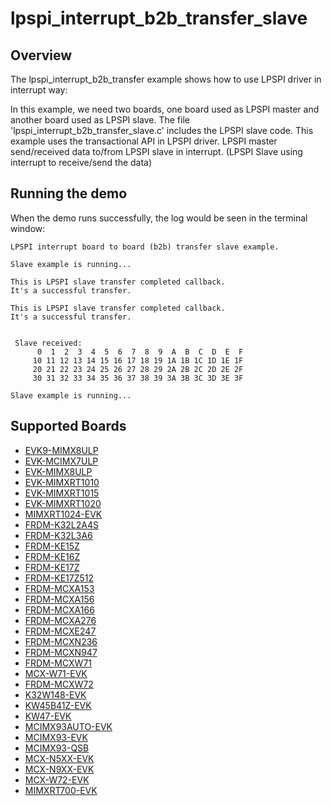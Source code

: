 # lpspi_interrupt_b2b_transfer_slave

## Overview
The lpspi_interrupt_b2b_transfer example shows how to use LPSPI driver in interrupt way:

In this example, we need two boards, one board used as LPSPI master and another board used as LPSPI slave.
The file 'lpspi_interrupt_b2b_transfer_slave.c' includes the LPSPI slave code.
This example uses the transactional API in LPSPI driver.
LPSPI master send/received data to/from LPSPI slave in interrupt. (LPSPI Slave using interrupt to receive/send the data)


## Running the demo
When the demo runs successfully, the log would be seen in the terminal window:
~~~~~~~~~~~~~~~~~~~~~~~~~~~~~~~~~~~~~~~~~~~~~~~~~~~~~~~~~~~~~~~~~~~~~~~~~~~~~~~~~~~~
LPSPI interrupt board to board (b2b) transfer slave example.

Slave example is running...

This is LPSPI slave transfer completed callback.
It's a successful transfer.

This is LPSPI slave transfer completed callback.
It's a successful transfer.


 Slave received:
      0  1  2  3  4  5  6  7  8  9  A  B  C  D  E  F
     10 11 12 13 14 15 16 17 18 19 1A 1B 1C 1D 1E 1F
     20 21 22 23 24 25 26 27 28 29 2A 2B 2C 2D 2E 2F
     30 31 32 33 34 35 36 37 38 39 3A 3B 3C 3D 3E 3F

Slave example is running...
~~~~~~~~~~~~~~~~~~~~~~~~~~~~~~~~~~~~~~~~~~~~~~~~~~~~~~~~~~~~~~~~~~~~~~~~~~~~~~~~~~~~~

## Supported Boards
- [EVK9-MIMX8ULP](../../../../_boards/evk9mimx8ulp/driver_examples/lpspi/interrupt_b2b_transfer/slave/example_board_readme.md)
- [EVK-MCIMX7ULP](../../../../_boards/evkmcimx7ulp/driver_examples/lpspi/interrupt_b2b_transfer/slave/example_board_readme.md)
- [EVK-MIMX8ULP](../../../../_boards/evkmimx8ulp/driver_examples/lpspi/interrupt_b2b_transfer/slave/example_board_readme.md)
- [EVK-MIMXRT1010](../../../../_boards/evkmimxrt1010/driver_examples/lpspi/interrupt_b2b_transfer/slave/example_board_readme.md)
- [EVK-MIMXRT1015](../../../../_boards/evkmimxrt1015/driver_examples/lpspi/interrupt_b2b_transfer/slave/example_board_readme.md)
- [EVK-MIMXRT1020](../../../../_boards/evkmimxrt1020/driver_examples/lpspi/interrupt_b2b_transfer/slave/example_board_readme.md)
- [MIMXRT1024-EVK](../../../../_boards/evkmimxrt1024/driver_examples/lpspi/interrupt_b2b_transfer/slave/example_board_readme.md)
- [FRDM-K32L2A4S](../../../../_boards/frdmk32l2a4s/driver_examples/lpspi/interrupt_b2b_transfer/slave/example_board_readme.md)
- [FRDM-K32L3A6](../../../../_boards/frdmk32l3a6/driver_examples/lpspi/interrupt_b2b_transfer/slave/example_board_readme.md)
- [FRDM-KE15Z](../../../../_boards/frdmke15z/driver_examples/lpspi/interrupt_b2b_transfer/slave/example_board_readme.md)
- [FRDM-KE16Z](../../../../_boards/frdmke16z/driver_examples/lpspi/interrupt_b2b_transfer/slave/example_board_readme.md)
- [FRDM-KE17Z](../../../../_boards/frdmke17z/driver_examples/lpspi/interrupt_b2b_transfer/slave/example_board_readme.md)
- [FRDM-KE17Z512](../../../../_boards/frdmke17z512/driver_examples/lpspi/interrupt_b2b_transfer/slave/example_board_readme.md)
- [FRDM-MCXA153](../../../../_boards/frdmmcxa153/driver_examples/lpspi/interrupt_b2b_transfer/slave/example_board_readme.md)
- [FRDM-MCXA156](../../../../_boards/frdmmcxa156/driver_examples/lpspi/interrupt_b2b_transfer/slave/example_board_readme.md)
- [FRDM-MCXA166](../../../../_boards/frdmmcxa166/driver_examples/lpspi/interrupt_b2b_transfer/slave/example_board_readme.md)
- [FRDM-MCXA276](../../../../_boards/frdmmcxa276/driver_examples/lpspi/interrupt_b2b_transfer/slave/example_board_readme.md)
- [FRDM-MCXE247](../../../../_boards/frdmmcxe247/driver_examples/lpspi/interrupt_b2b_transfer/slave/example_board_readme.md)
- [FRDM-MCXN236](../../../../_boards/frdmmcxn236/driver_examples/lpspi/interrupt_b2b_transfer/slave/example_board_readme.md)
- [FRDM-MCXN947](../../../../_boards/frdmmcxn947/driver_examples/lpspi/interrupt_b2b_transfer/slave/example_board_readme.md)
- [FRDM-MCXW71](../../../../_boards/frdmmcxw71/driver_examples/lpspi/interrupt_b2b_transfer/slave/example_board_readme.md)
- [MCX-W71-EVK](../../../../_boards/mcxw71evk/driver_examples/lpspi/interrupt_b2b_transfer/slave/example_board_readme.md)
- [FRDM-MCXW72](../../../../_boards/frdmmcxw72/driver_examples/lpspi/interrupt_b2b_transfer/slave/example_board_readme.md)
- [K32W148-EVK](../../../../_boards/k32w148evk/driver_examples/lpspi/interrupt_b2b_transfer/slave/example_board_readme.md)
- [KW45B41Z-EVK](../../../../_boards/kw45b41zevk/driver_examples/lpspi/interrupt_b2b_transfer/slave/example_board_readme.md)
- [KW47-EVK](../../../../_boards/kw47evk/driver_examples/lpspi/interrupt_b2b_transfer/slave/example_board_readme.md)
- [MCIMX93AUTO-EVK](../../../../_boards/mcimx93autoevk/driver_examples/lpspi/interrupt_b2b_transfer/slave/example_board_readme.md)
- [MCIMX93-EVK](../../../../_boards/mcimx93evk/driver_examples/lpspi/interrupt_b2b_transfer/slave/example_board_readme.md)
- [MCIMX93-QSB](../../../../_boards/mcimx93qsb/driver_examples/lpspi/interrupt_b2b_transfer/slave/example_board_readme.md)
- [MCX-N5XX-EVK](../../../../_boards/mcxn5xxevk/driver_examples/lpspi/interrupt_b2b_transfer/slave/example_board_readme.md)
- [MCX-N9XX-EVK](../../../../_boards/mcxn9xxevk/driver_examples/lpspi/interrupt_b2b_transfer/slave/example_board_readme.md)
- [MCX-W72-EVK](../../../../_boards/mcxw72evk/driver_examples/lpspi/interrupt_b2b_transfer/slave/example_board_readme.md)
- [MIMXRT700-EVK](../../../../_boards/mimxrt700evk/driver_examples/lpspi/interrupt_b2b_transfer/slave/example_board_readme.md)
